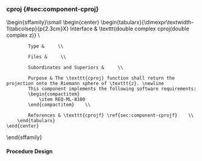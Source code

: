 ### cproj  {#sec:component-cproj}

\begin{sffamily}\small
	\begin{center}
		\begin{tabularx}{\dimexpr\textwidth-1\tabcolsep}{p{2.3cm}X}
			Interface       & \texttt{double complex cproj(double complex z)} \\ 
			
			Type &     \\ 
			
			Files &     \\ 
			
			Subordinates and Superiors &     \\ 
			
			Purpose & The \texttt{cproj} function shall return the projection onto the Riemann sphere of \texttt{z}. \newline
			This component implements the following software requirements:
			\begin{compactitem}
				\item REQ-ML-8100
			\end{compactitem}    \\ 
			
			References & \texttt{cprojf} \ref{sec:component-cprojf}    \\ 
		\end{tabularx}
	\end{center}
\end{sffamily}

#### Procedure Design
